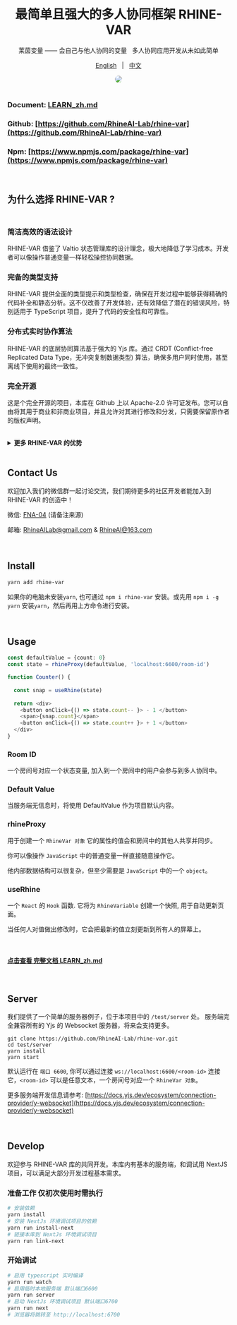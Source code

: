 <div align="center">

# 最简单且强大的多人协同框架 RHINE-VAR

莱茵变量 —— 会自己与他人协同的变量 &nbsp; 多人协同应用开发从未如此简单 

[English](README.md) &nbsp; | &nbsp; [中文](README_zh.md)

<img src='./assets/images/example1.png' style="border-radius: 10px; max-width: 840px"/>

</div>

<br/>

### **Document:** [LEARN_zh.md](assets/documents/LEARN_zh.md)

### **Github:** [https://github.com/RhineAI-Lab/rhine-var](https://github.com/RhineAI-Lab/rhine-var)

### **Npm:** [https://www.npmjs.com/package/rhine-var](https://www.npmjs.com/package/rhine-var)

<br/>

## 为什么选择 RHINE-VAR ?

<div style="height: 6px"></div>

### 简洁高效的语法设计

RHINE-VAR 借鉴了 Valtio 状态管理库的设计理念，极大地降低了学习成本。开发者可以像操作普通变量一样轻松操控协同数据。

### 完备的类型支持

RHINE-VAR 提供全面的类型提示和类型检查，确保在开发过程中能够获得精确的代码补全和静态分析。这不仅改善了开发体验，还有效降低了潜在的错误风险，特别适用于 TypeScript 项目，提升了代码的安全性和可靠性。

### 分布式实时协作算法

RHINE-VAR 的底层协同算法基于强大的 Yjs 库。通过 CRDT (Conflict-free Replicated Data Type，无冲突复制数据类型) 算法，确保多用户同时使用，甚至离线下使用的最终一致性。

### 完全开源

这是个完全开源的项目，本库在 Github 上以 Apache-2.0 许可证发布。您可以自由将其用于商业和非商业项目，并且允许对其进行修改和分发，只需要保留原作者的版权声明。

<br/>
<details>
<summary><b>更多 RHINE-VAR 的优势</b></summary>

### 高性能和低带宽需求

数据同步和冲突解决机制非常高效，通过 Yjs 的增量更新机制，仅传输必要的数据更改，而非整个文档。这使得它在网络带宽受限的环境中表现良好，减少了不必要的数据传输。

### 强大的离线支持

即使在离线状态下，用户仍然可以继续使用应用。当重新联机时，所有更改将自动同步，确保数据不会出现丢失或冲突。这对于构建离线优先的应用至关重要。

### 几乎没有体积上限

它几乎没有体积限制，可以是一个极其复杂且庞大的数据结构，以容纳一个大型项目所需的所有数据。但至少是一个 JavaScript 对象。

### 跨平台和框架无关

RHINE-VAR 支持在多种环境中使用，包括浏览器、Node.js 和其它 JavaScript 环境。此外，它可以与多个前端框架和库 (如 NextJs、React、Vue.js、ProseMirror 等) 集成。

### 轻量级且可扩展

RHINE-VAR 是一个非常轻量的库，核心包仅几 KB，适合各种前端应用。其模块化架构也支持扩展特性，开发者可以根据需要引入或开发自定义模块。

### 更友好且完善的事件体系

RHINE-VAR 提供了丰富的事件订阅监听方式，直观的数据变更事件，更好的支持数据变更的监听和处理。以及提供了对内部深层数据变化的监听，以适用更多场景。

### 原生Yjs支持

RHINE-VAR 提供完好的Yjs原生对象操作支持，更底层更丰富的API支持。直接对Yjs的对象进行操作，也将自动触发 RHINE-VAR 的更新。

### 去中心化架构

通过去中心化架构，使得协作编辑更具扩展性、更高效且更具容错能力。可通过 P2P 进行数据传输，无需依赖中央服务器（开发中）。

</details>

<br/>

## Contact Us

欢迎加入我们的微信群一起讨论交流，我们期待更多的社区开发者能加入到 RHINE-VAR 的创造中！

微信: [FNA-04]() (请备注来源)

邮箱: [RhineAILab@gmail.com](rhineailab@gmail.com) & [RhineAI@163.com](RhineAI@163.com)

<br/>

## Install
```bash
yarn add rhine-var
```
如果你的电脑未安装`yarn`, 也可通过 `npm i rhine-var` 安装。或先用 `npm i -g yarn` 安装`yarn`，然后再用上方命令进行安装。

<br/>

## Usage

```typescript jsx
const defaultValue = {count: 0}
const state = rhineProxy(defaultValue, 'localhost:6600/room-id')

function Counter() {
  
  const snap = useRhine(state)
  
  return <div>
    <button onClick={() => state.count-- }> - 1 </button>
    <span>{snap.count}</span>
    <button onClick={() => state.count++ }> + 1 </button>
  </div>
}
```

### Room ID

一个房间号对应一个状态变量, 加入到一个房间中的用户会参与到多人协同中。

### Default Value

当服务端无信息时，将使用 DefaultValue 作为项目默认内容。

### rhineProxy

用于创建一个 `RhineVar 对象` 它的属性的值会和房间中的其他人共享并同步。

你可以像操作 `JavaScript` 中的普通变量一样直接随意操作它。

他内部数据结构可以很复杂，但至少需要是 `JavaScript` 中的一个 `object`。

### useRhine

一个 `React` 的 `Hook` 函数. 它将为 `RhineVariable` 创建一个快照, 用于自动更新页面。

当任何人对值做出修改时，它会把最新的值立刻更新到所有人的屏幕上。

<br/>

#### [点击查看 完整文档 LEARN_zh.md](assets/documents/LEARN_zh.md)


<br/>

## Server
我们提供了一个简单的服务器例子，位于本项目中的 `/test/server` 处。 服务端完全兼容所有的 Yjs 的 Websocket 服务器，将来会支持更多。
```
git clone https://github.com/RhineAI-Lab/rhine-var.git
cd test/server
yarn install
yarn start
```
默认运行在 `端口 6600`, 你可以通过连接 `ws://localhost:6600/<room-id>` 连接它，`<room-id>` 可以是任意文本，一个房间号对应一个 `RhineVar 对象`。

更多服务端开发信息请参考: [https://docs.yjs.dev/ecosystem/connection-provider/y-websocket](https://docs.yjs.dev/ecosystem/connection-provider/y-websocket)

<br/>

## Develop

欢迎参与 RHINE-VAR 库的共同开发。本库内有基本的服务端，和调试用 NextJS 项目，可以满足大部分开发过程基本需求。


### 准备工作 仅初次使用时需执行
```bash
# 安装依赖
yarn install
# 安装 NextJs 环境调试项目的依赖
yarn run install-next
# 链接本库到 NextJs 环境调试项目
yarn run link-next
```

### 开始调试
```bash
# 启用 typescript 实时编译
yarn run watch
# 启用临时本地服务端 默认端口6600 
yarn run server
# 启动 NextJs 环境调试项目 默认端口6700
yarn run next
# 浏览器将跳转至 http://localhost:6700
```

<br/>

